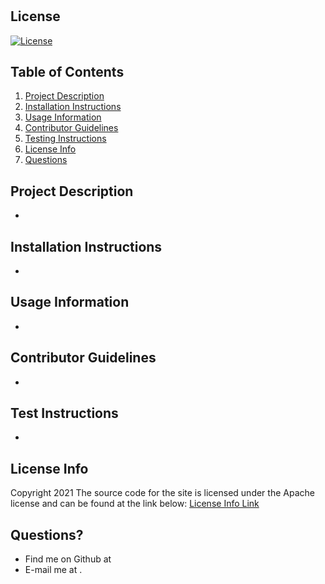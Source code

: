 # 

## License
[![License](https://img.shields.io/badge/License-Apache%202.0-blue.svg)](https://opensource.org/licenses/Apache-2.0)

## Table of Contents
1. [Project Description](#project-description)
2. [Installation Instructions](#installation-instructions)
3. [Usage Information](#usage-information)
4. [Contributor Guidelines](#contributor-guidelines)
5. [Testing Instructions](#testing-instructions)
6. [License Info](#license-info)
7. [Questions](#questions)

## Project Description
* 

## Installation Instructions
* 

## Usage Information
* 

## Contributor Guidelines
* 

## Test Instructions
* 

## License Info

Copyright 2021
The source code for the site is licensed under the Apache license and can be found at the link below:
[License Info Link](https://opensource.org/licenses/Apache-2.0)
      

## Questions?
* Find me on Github at [](http://github.com/)
* E-mail me at .
